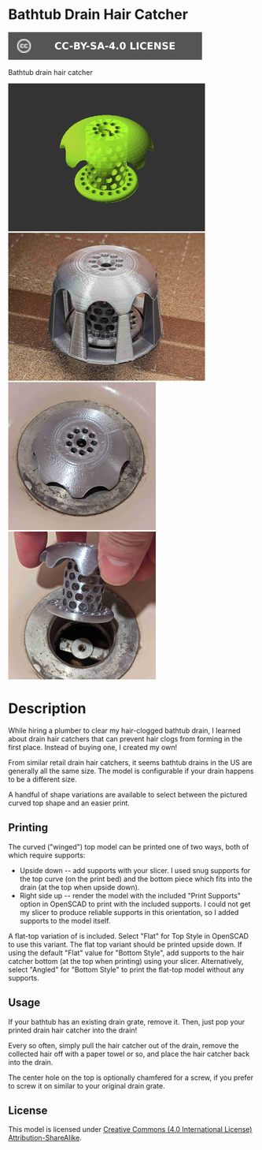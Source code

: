 # Bathtub Drain Hair Catcher

[![CC-BY-SA-4.0 license][license-badge]][license]

Bathtub drain hair catcher

![Model render with winged-round top style](images/readme/demo-winged-round.png)
![Photo of print on build plate with supports](images/readme/photo-build-plate.jpg)
![Photo installed in drain](images/readme/photo-drain-1.jpg)
![Photo of fit in drain](images/readme/photo-drain-2.jpg)

# Description

While hiring a plumber to clear my hair-clogged bathtub drain, I learned about
drain hair catchers that can prevent hair clogs from forming in the first place.
Instead of buying one, I created my own!

From similar retail drain hair catchers, it seems bathtub drains in the US are
generally all the same size. The model is configurable if your drain happens to
be a different size.

A handful of shape variations are available to select between the pictured
curved top shape and an easier print.

## Printing

The curved ("winged") top model can be printed one of two ways, both of which
require supports:

* Upside down -- add supports with your slicer. I used snug supports for the top
  curve (on the print bed) and the bottom piece which fits into the drain (at
  the top when upside down).
* Right side up -- render the model with the included "Print Supports" option in
  OpenSCAD to print with the included supports. I could not get my slicer to
  produce reliable supports in this orientation, so I added supports to the
  model itself.

A flat-top variation of is included. Select "Flat" for Top Style in OpenSCAD to
use this variant. The flat top variant should be printed upside down. If using
the default "Flat" value for "Bottom Style", add supports to the hair catcher
bottom (at the top when printing) using your slicer. Alternatively, select
"Angled" for "Bottom Style" to print the flat-top model without any supports.

## Usage

If your bathtub has an existing drain grate, remove it. Then, just pop your
printed drain hair catcher into the drain!

Every so often, simply pull the hair catcher out of the drain, remove the
collected hair off with a paper towel or so, and place the hair catcher back
into the drain.

The center hole on the top is optionally chamfered for a screw, if you prefer to
screw it on similar to your original drain grate.

## License

This model is licensed under [Creative Commons (4.0 International License) Attribution-ShareAlike][license].


[license]: http://creativecommons.org/licenses/by-sa/4.0/
[license-badge]: /_static/license-badge-cc-by-sa-4.0.svg
